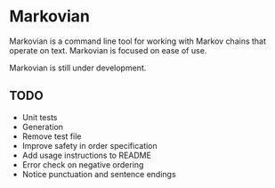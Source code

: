 # Markovian
Markovian is a command line tool for working with Markov chains that operate on
text. Markovian is focused on ease of use.

Markovian is still under development.

## TODO
- Unit tests
- Generation
- Remove test file
- Improve safety in order specification
- Add usage instructions to README
- Error check on negative ordering
- Notice punctuation and sentence endings
